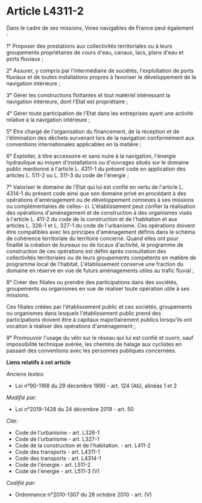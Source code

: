 # Article L4311-2

Dans le cadre de ses missions, Voies navigables de France peut également : 

1° Proposer des prestations aux collectivités territoriales ou à leurs groupements propriétaires de cours d'eau, canaux,
lacs, plans d'eau et ports fluviaux ; 

2° Assurer, y compris par l'intermédiaire de sociétés, l'exploitation de ports fluviaux et de toutes installations propres à
favoriser le développement de la navigation intérieure ; 

3° Gérer les constructions flottantes et tout matériel intéressant la navigation intérieure, dont l'Etat est propriétaire ; 

4° Gérer toute participation de l'Etat dans les entreprises ayant une activité relative à la navigation intérieure ; 

5° Etre chargé de l'organisation du financement, de la réception et de l'élimination des déchets survenant lors de la
navigation conformément aux conventions internationales applicables en la matière ; 

6° Exploiter, à titre accessoire et sans nuire à la navigation, l'énergie hydraulique au moyen d'installations ou d'ouvrages
situés sur le domaine public mentionné à l'article L. 4311-1 du présent code en application des articles L. 511-2 ou L. 511-3
du code de l'énergie ; 

7° Valoriser le domaine de l'Etat qui lui est confié en vertu de l'article L. 4314-1 du présent code ainsi que son domaine
privé en procédant à des opérations d'aménagement ou de développement connexes à ses missions ou complémentaires de celles-
ci. L'établissement peut confier la réalisation des opérations d'aménagement et de construction à des organismes visés à
l'article L. 411-2 du code de la construction et de l'habitation et aux articles L. 326-1 et L. 327-1 du code de l'urbanisme.
Ces opérations doivent être compatibles avec les principes d'aménagement définis dans le schéma de cohérence territoriale du
territoire concerné. Quand elles ont pour finalité la création de bureaux ou de locaux d'activité, le programme de
construction de ces opérations est défini après consultation des collectivités territoriales ou de leurs groupements
compétents en matière de programme local de l'habitat. L'établissement conserve une fraction du domaine en réserve en vue de
futurs aménagements utiles au trafic fluvial ; 

8° Créer des filiales ou prendre des participations dans des sociétés, groupements ou organismes en vue de réaliser toute
opération utile à ses missions. 

Ces filiales créées par l'établissement public et ces sociétés, groupements ou organismes dans lesquels l'établissement
public prend des participations doivent être à capitaux majoritairement publics lorsqu'ils ont vocation à réaliser des
opérations d'aménagement ; 

9° Promouvoir l'usage du vélo sur le réseau qui lui est confié et ouvrir, sauf impossibilité technique avérée, les chemins de
halage aux cyclistes en passant des conventions avec les personnes publiques concernées.

**Liens relatifs à cet article**

_Anciens textes_:

  - Loi n°90-1168 du 29 décembre 1990 - art. 124 (Ab), alinéas 1 et 2

_Modifié par_:

  - Loi n°2019-1428 du 24 décembre 2019 - art. 50

_Cite_:

  - Code de l'urbanisme - art. L326-1
  - Code de l'urbanisme - art. L327-1
  - Code de la construction et de l'habitation. - art. L411-2
  - Code des transports - art. L4311-1
  - Code des transports - art. L4314-1
  - Code de l'énergie - art. L511-2
  - Code de l'énergie - art. L511-3 (V)

_Codifié par_:

  - Ordonnance n°2010-1307 du 28 octobre 2010 - art. (V)
